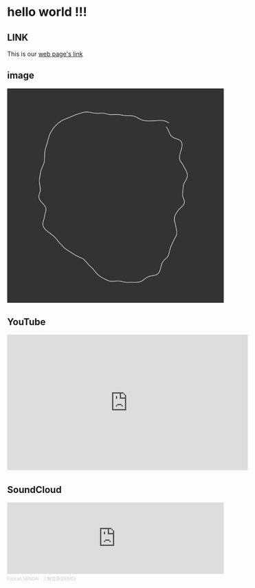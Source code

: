 # hello world !!!

## LINK
This is our [web page's link](http://fablabsendai-flat.com/)


## image
<img src="images/コメント 2020-05-26 225341.jpg" alt="hi" class="inline"/>

## YouTube
<iframe width="560" height="315" src="https://www.youtube.com/embed/LR1SmL5JmHg" frameborder="0" allow="accelerometer; autoplay; encrypted-media; gyroscope; picture-in-picture" allowfullscreen></iframe>

## SoundCloud
<iframe width="100%" height="166" scrolling="no" frameborder="no" allow="autoplay" src="https://w.soundcloud.com/player/?url=https%3A//api.soundcloud.com/tracks/595997727&color=%23ff5500&auto_play=false&hide_related=false&show_comments=true&show_user=true&show_reposts=false&show_teaser=true"></iframe><div style="font-size: 10px; color: #cccccc;line-break: anywhere;word-break: normal;overflow: hidden;white-space: nowrap;text-overflow: ellipsis; font-family: Interstate,Lucida Grande,Lucida Sans Unicode,Lucida Sans,Garuda,Verdana,Tahoma,sans-serif;font-weight: 100;"><a href="https://soundcloud.com/fablab-sendai" title="FabLab SENDAI" target="_blank" style="color: #cccccc; text-decoration: none;">FabLab SENDAI</a> · <a href="https://soundcloud.com/fablab-sendai/3jiku-ondo" title="三軸音頭(DEMO)" target="_blank" style="color: #cccccc; text-decoration: none;">三軸音頭(DEMO)</a></div>
